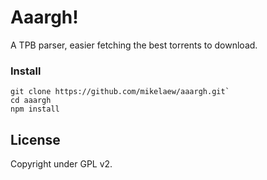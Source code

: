 # Aaargh!

A TPB parser, easier fetching the best torrents to download.

### Install

```
git clone https://github.com/mikelaew/aaargh.git`
cd aaargh
npm install
```


## License

Copyright under GPL v2.
